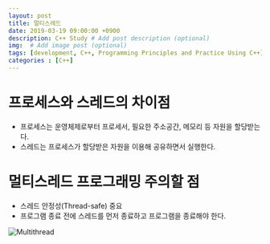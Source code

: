 ```yaml
---
layout: post
title: 멀티스레드
date: 2019-03-19 09:00:00 +0900
description: C++ Study # Add post description (optional)
img:  # Add image post (optional)
tags: [development, C++, Programming Principles and Practice Using C++]
categories : [C++]
---
```

# 프로세스와 스레드의 차이점
 - 프로세스는 운영체제로부터 프로세서, 필요한 주소공간, 메모리 등 자원을 할당받는다.
 - 스레드는 프로세스가 할당받은 자원을 이용해 공유하면서 실행한다.

# 멀티스레드 프로그래밍 주의할 점
 - 스레드 안정성(Thread-safe) 중요
 - 프로그램 종료 전에 스레드를 먼저 종료하고 프로그램을 종료해야 한다.

 ![Multithread](https://wayhome25.github.io/assets/post-img/cs/thread.png)